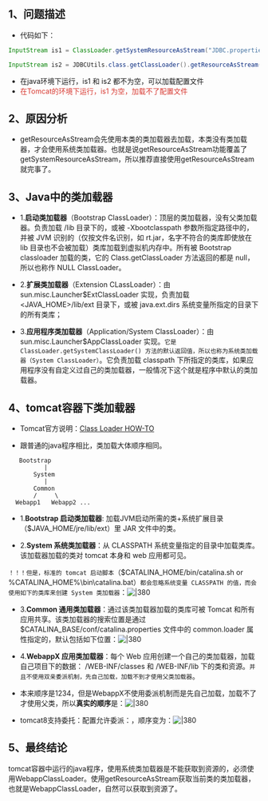 
## 1、问题描述

- 代码如下：
```java
InputStream is1 = ClassLoader.getSystemResourceAsStream("JDBC.properties");

InputStream is2 = JDBCUtils.class.getClassLoader().getResourceAsStream("JDBC.properties");
```
- 在java环境下运行，is1 和 is2 都不为空，可以加载配置文件
- <font color="#d83931">在Tomcat的环境下运行，is1 为空，加载不了配置文件</font>


## 2、原因分析

- getResourceAsStream会先使用本类的类加载器去加载，本类没有类加载器，才会使用系统类加载器。也就是说getResourceAsStream功能覆盖了getSystemResourceAsStream，所以推荐直接使用getResourceAsStream就完事了。

## 3、Java中的类加载器

- 1.**启动类加载器**（Bootstrap ClassLoader）：顶层的类加载器，没有父类加载器。负责加载 /lib 目录下的，或被 -Xbootclasspath 参数所指定路径中的，并被 JVM 识别的（仅按文件名识别，如 rt.jar，名字不符合的类库即使放在 lib 目录也不会被加载）类库加载到虚拟机内存中。所有被 Bootstrap classloader 加载的类，它的 Class.getClassLoader 方法返回的都是 null，所以也称作 NULL ClassLoader。


- 2.**扩展类加载器**（Extension CLassLoader）：由 sun.misc.Launcher$ExtClassLoader 实现，负责加载 <JAVA_HOME>/lib/ext 目录下，或被 java.ext.dirs 系统变量所指定的目录下的所有类库；


- 3.**应用程序类加载器**（Application/System ClassLoader）：由 sun.misc.Launcher$AppClassLoader 实现。`它是 ClassLoader.getSystemClassLoader() 方法的默认返回值，所以也称为系统类加载器（System ClassLoader）`。它负责加载 classpath 下所指定的类库，如果应用程序没有自定义过自己的类加载器，一般情况下这个就是程序中默认的类加载器。

## 4、tomcat容器下类加载器

- Tomcat官方说明：[Class Loader HOW-TO](http://tomcat.apache.org/tomcat-8.0-doc/class-loader-howto.html "Class Loader HOW-TO")

- 跟普通的java程序相比，类加载大体顺序相同。

```
   Bootstrap
          |
       System
          |
       Common
       /     \
  Webapp1   Webapp2 ...
```

- 1.**Bootstrap 启动类加载器**: 加载JVM启动所需的类+系统扩展目录（$JAVA_HOME/jre/lib/ext）里 JAR 文件中的类。

- 2.**System 系统类加载器**：从 CLASSPATH 系统变量指定的目录中加载类库。该加载器加载的类对 tomcat 本身和 web 应用都可见。

`！！！但是，标准的 tomcat 启动脚本`（$CATALINA_HOME/bin/catalina.sh or %CATALINA_HOME%\bin\catalina.bat）`都会忽略系统变量 CLASSPATH 的值，而会使用如下的类库来创建 System 类加载器`：![|380](https://my-obsidian-image.oss-cn-guangzhou.aliyuncs.com/2024/04/3ecdbd96d797a1eb4de2096d59691cc8.png)


- 3.**Common 通用类加载器**：通过该类加载器加载的类库可被 Tomcat 和所有应用共享。该类加载器的搜索位置是通过 $CATALINA_BASE/conf/catalina.properties 文件中的 common.loader 属性指定的，默认包括如下位置：![|380](https://my-obsidian-image.oss-cn-guangzhou.aliyuncs.com/2024/04/10a58289d8d55720abe7eec98ac89c42.png)


- 4.**WebappX 应用类加载器**：每个 Web 应用创建一个自己的类加载器，加载自己项目下的数据： /WEB-INF/classes 和 /WEB-INF/lib 下的类和资源。`并且不使用双亲委派机制，先自己加载，加载不到才使用父类加载器`。

- 本来顺序是1234，但是WebappX不使用委派机制而是先自己加载，加载不了才使用父类，所以**真实的顺序**是：![|380](https://my-obsidian-image.oss-cn-guangzhou.aliyuncs.com/2024/04/cbab6a4b8cf54675367085a1ed5a52ed.png)


- tomcat8支持委托：配置允许委派：<Loader delegate="true"/>，顺序变为：![|380](https://my-obsidian-image.oss-cn-guangzhou.aliyuncs.com/2024/04/9cd0971e3169fb58192947709b1c82ec.png)



## 5、最终结论

tomcat容器中运行的java程序，使用系统类加载器是不能获取到资源的，必须使用WebappClassLoader。使用getResourceAsStream获取当前类的类加载器，也就是WebappClassLoader，自然可以获取到资源了。